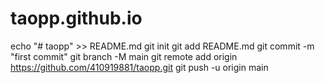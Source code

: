 # taopp.github.io
echo "# taopp" >> README.md
git init
git add README.md
git commit -m "first commit"
git branch -M main
git remote add origin https://github.com/410919881/taopp.git
git push -u origin main
